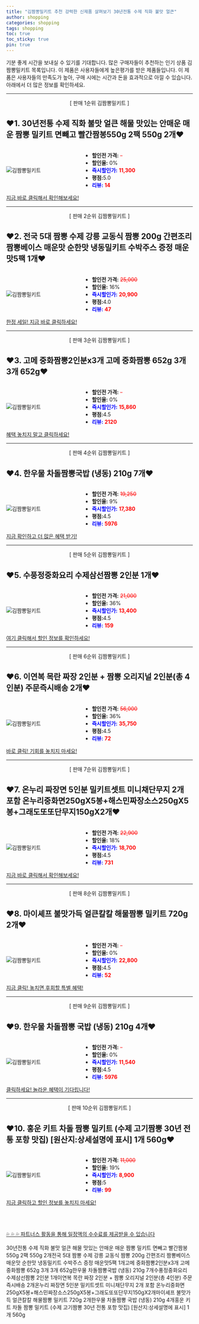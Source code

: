 ```yaml
---
title: "김짬뽕밀키트 추천 강력한 신제품 살펴보기 30년전통 수제 직화 불맛 얼큰"
author: shopping
categories: shopping
tags: shopping
toc: true
toc_sticky: true
pin: true
---
```

기분 좋게 시간을 보내실 수 있기를 기대합니다. 많은 구매자들이 추천하는 인기 상품 김짬뽕밀키트 목록입니다. 이 제품은 사용자들에게 높은평가를 받은 제품들입니다. 이 제품은 사용자들의 만족도가 높아, 구매 시에는 시간과 돈을 효과적으로 아낄 수 있습니다. 아래에서 더 많은 정보를 확인하세요.

---
<p class="toplist" style="margin: 0 auto; display: block; width: fit-content;">[ 판매 1순위 김짬뽕밀키트 ]</p>

<h2><strong>❤️1. 30년전통 수제 직화 불맛 얼큰 해물 맛있는 안매운 매운 짬뽕 밀키트 면빼고 빨간짬봉550g 2팩 550g 2개❤️</strong></h2>

<div style="display: flex; align-items: center;">
    <div style="flex: 0.4;">
        <img src="https://thumbnail9.coupangcdn.com/thumbnails/remote/230x230ex/image/vendor_inventory/3cd0/9dc627b3e3ec39b98ff705675ecfef9005a86c999ef0fd325eb1980aa0d1.jpg" alt="김짬뽕밀키트" style="max-width: 100%;">
    </div>
    <div style="flex: 0.6; margin-left: 10px;">
        <ul>
            <li><strong>할인전 가격:</strong> <del style="color: red;">-</del></li>
            <li><strong>할인율:</strong> 0%</li>
            <li><span style='color:blue'><strong>즉시할인가:</strong></span> <span style='color:red'><strong>11,300</strong></span></li>
            <li><strong>평점:</strong>5.0</li>
            <li><span style='color:blue'><strong>리뷰:</strong></span> <span style='color:red'><strong>14</strong></span></li>
        </ul>
    </div>
</div>
<div class="center">
    <a href="https://selin100587.github.io?lptag=AF9450613&subid=githubio&pageKey=8189878159&traceid=V0-153&itemId=23434194705&vendorItemId=90461123651" class="myButton">
        지금 바로 클릭해서 확인해보세요!
    </a>
</div>


---
<p class="toplist" style="margin: 0 auto; display: block; width: fit-content;">[ 판매 2순위 김짬뽕밀키트 ]</p>

<h2><strong>❤️2. 전국 5대 짬뽕 수제 강릉 교동식 짬뽕 200g 간편조리 짬뽕베이스 매운맛 순한맛 냉동밀키트 수박주스 증정 매운맛5팩 1개❤️</strong></h2>

<div style="display: flex; align-items: center;">
    <div style="flex: 0.4;">
        <img src="https://thumbnail8.coupangcdn.com/thumbnails/remote/230x230ex/image/vendor_inventory/f5a5/944cbb963f7f16c0045ad3c812f6df2dfe1fd096137eeee2bab6ed02ef87.jpeg" alt="김짬뽕밀키트" style="max-width: 100%;">
    </div>
    <div style="flex: 0.6; margin-left: 10px;">
        <ul>
            <li><strong>할인전 가격:</strong> <del style="color: red;">25,000</del></li>
            <li><strong>할인율:</strong> 16%</li>
            <li><span style='color:blue'><strong>즉시할인가:</strong></span> <span style='color:red'><strong>20,900</strong></span></li>
            <li><strong>평점:</strong>4.0</li>
            <li><span style='color:blue'><strong>리뷰:</strong></span> <span style='color:red'><strong>47</strong></span></li>
        </ul>
    </div>
</div>
<div class="center">
    <a href="https://selin100587.github.io?lptag=AF9450613&subid=githubio&pageKey=8106957935&traceid=V0-153&itemId=22949891635&vendorItemId=82571735628" class="myButton">
        한정 세일! 지금 바로 클릭하세요!
    </a>
</div>


---
<p class="toplist" style="margin: 0 auto; display: block; width: fit-content;">[ 판매 3순위 김짬뽕밀키트 ]</p>

<h2><strong>❤️3. 고메 중화짬뽕2인분x3개 고메 중화짬뽕 652g 3개 3개 652g❤️</strong></h2>

<div style="display: flex; align-items: center;">
    <div style="flex: 0.4;">
        <img src="https://thumbnail10.coupangcdn.com/thumbnails/remote/230x230ex/image/vendor_inventory/8e8a/19f5ce29b756ec2a5d49081fc22fd1beda99a1447ad964dd348a95f3a2f9.JPG" alt="김짬뽕밀키트" style="max-width: 100%;">
    </div>
    <div style="flex: 0.6; margin-left: 10px;">
        <ul>
            <li><strong>할인전 가격:</strong> <del style="color: red;">-</del></li>
            <li><strong>할인율:</strong> 0%</li>
            <li><span style='color:blue'><strong>즉시할인가:</strong></span> <span style='color:red'><strong>15,860</strong></span></li>
            <li><strong>평점:</strong>4.5</li>
            <li><span style='color:blue'><strong>리뷰:</strong></span> <span style='color:red'><strong>2120</strong></span></li>
        </ul>
    </div>
</div>
<div class="center">
    <a href="https://selin100587.github.io?lptag=AF9450613&subid=githubio&pageKey=7004805137&traceid=V0-153&itemId=16495487142&vendorItemId=84798278259" class="myButton">
        혜택 놓치지 말고 클릭하세요!
    </a>
</div>


---
<p class="toplist" style="margin: 0 auto; display: block; width: fit-content;">[ 판매 4순위 김짬뽕밀키트 ]</p>

<h2><strong>❤️4. 한우물 차돌짬뽕국밥 (냉동) 210g 7개❤️</strong></h2>

<div style="display: flex; align-items: center;">
    <div style="flex: 0.4;">
        <img src="https://thumbnail8.coupangcdn.com/thumbnails/remote/230x230ex/image/retail/images/2022/03/04/19/8/e64f4091-f275-471d-bdae-27f459d8428a.jpg" alt="김짬뽕밀키트" style="max-width: 100%;">
    </div>
    <div style="flex: 0.6; margin-left: 10px;">
        <ul>
            <li><strong>할인전 가격:</strong> <del style="color: red;">19,250</del></li>
            <li><strong>할인율:</strong> 9%</li>
            <li><span style='color:blue'><strong>즉시할인가:</strong></span> <span style='color:red'><strong>17,380</strong></span></li>
            <li><strong>평점:</strong>4.5</li>
            <li><span style='color:blue'><strong>리뷰:</strong></span> <span style='color:red'><strong>5976</strong></span></li>
        </ul>
    </div>
</div>
<div class="center">
    <a href="https://selin100587.github.io?lptag=AF9450613&subid=githubio&pageKey=7734744214&traceid=V0-153&itemId=13567251884&vendorItemId=80820719551" class="myButton">
        지금 확인하고 더 많은 혜택 받기!
    </a>
</div>


---
<p class="toplist" style="margin: 0 auto; display: block; width: fit-content;">[ 판매 5순위 김짬뽕밀키트 ]</p>

<h2><strong>❤️5. 수풍정중화요리 수제삼선짬뽕 2인분 1개❤️</strong></h2>

<div style="display: flex; align-items: center;">
    <div style="flex: 0.4;">
        <img src="https://thumbnail7.coupangcdn.com/thumbnails/remote/230x230ex/image/vendor_inventory/8fc9/98c6f5e082f9c46d1ad780fbf04cd68b1264c71ac856a6c6d0a1c8d1a510.jpg" alt="김짬뽕밀키트" style="max-width: 100%;">
    </div>
    <div style="flex: 0.6; margin-left: 10px;">
        <ul>
            <li><strong>할인전 가격:</strong> <del style="color: red;">21,000</del></li>
            <li><strong>할인율:</strong> 36%</li>
            <li><span style='color:blue'><strong>즉시할인가:</strong></span> <span style='color:red'><strong>13,400</strong></span></li>
            <li><strong>평점:</strong>4.5</li>
            <li><span style='color:blue'><strong>리뷰:</strong></span> <span style='color:red'><strong>159</strong></span></li>
        </ul>
    </div>
</div>
<div class="center">
    <a href="https://selin100587.github.io?lptag=AF9450613&subid=githubio&pageKey=6495396653&traceid=V0-153&itemId=14278381987&vendorItemId=81523384854" class="myButton">
        여기 클릭해서 할인 정보를 확인하세요!
    </a>
</div>


---
<p class="toplist" style="margin: 0 auto; display: block; width: fit-content;">[ 판매 6순위 김짬뽕밀키트 ]</p>

<h2><strong>❤️6. 이연복 목란 짜장 2인분 + 짬뽕 오리지널 2인분(총 4인분) 주문즉시배송 2개❤️</strong></h2>

<div style="display: flex; align-items: center;">
    <div style="flex: 0.4;">
        <img src="https://thumbnail10.coupangcdn.com/thumbnails/remote/230x230ex/image/vendor_inventory/3cb3/547cafb7c489abcd99899107018561f34ba0c875d7e48b98e14b7032140c.png" alt="김짬뽕밀키트" style="max-width: 100%;">
    </div>
    <div style="flex: 0.6; margin-left: 10px;">
        <ul>
            <li><strong>할인전 가격:</strong> <del style="color: red;">56,000</del></li>
            <li><strong>할인율:</strong> 36%</li>
            <li><span style='color:blue'><strong>즉시할인가:</strong></span> <span style='color:red'><strong>35,750</strong></span></li>
            <li><strong>평점:</strong>4.5</li>
            <li><span style='color:blue'><strong>리뷰:</strong></span> <span style='color:red'><strong>72</strong></span></li>
        </ul>
    </div>
</div>
<div class="center">
    <a href="https://selin100587.github.io?lptag=AF9450613&subid=githubio&pageKey=7477974574&traceid=V0-153&itemId=19527096875&vendorItemId=89610574743" class="myButton">
        바로 클릭! 기회를 놓치지 마세요!
    </a>
</div>


---
<p class="toplist" style="margin: 0 auto; display: block; width: fit-content;">[ 판매 7순위 김짬뽕밀키트 ]</p>

<h2><strong>❤️7. 온누리 짜장면 5인분 밀키트셋트 미니채단무지 2개 포함 온누리중화면250gX5봉+해스민짜장소스250gX5봉+그래도또또단무지150gX2개❤️</strong></h2>

<div style="display: flex; align-items: center;">
    <div style="flex: 0.4;">
        <img src="https://thumbnail10.coupangcdn.com/thumbnails/remote/230x230ex/image/vendor_inventory/d840/405feef91dcc8fd63a8787b0da1d4c6fcbca340ea7b4d7f3e98126d476f2.JPG" alt="김짬뽕밀키트" style="max-width: 100%;">
    </div>
    <div style="flex: 0.6; margin-left: 10px;">
        <ul>
            <li><strong>할인전 가격:</strong> <del style="color: red;">22,900</del></li>
            <li><strong>할인율:</strong> 18%</li>
            <li><span style='color:blue'><strong>즉시할인가:</strong></span> <span style='color:red'><strong>18,700</strong></span></li>
            <li><strong>평점:</strong>4.5</li>
            <li><span style='color:blue'><strong>리뷰:</strong></span> <span style='color:red'><strong>731</strong></span></li>
        </ul>
    </div>
</div>
<div class="center">
    <a href="https://selin100587.github.io?lptag=AF9450613&subid=githubio&pageKey=7072081860&traceid=V0-153&itemId=17564997516&vendorItemId=84731777482" class="myButton">
        지금 바로 클릭해서 확인해보세요!
    </a>
</div>


---
<p class="toplist" style="margin: 0 auto; display: block; width: fit-content;">[ 판매 8순위 김짬뽕밀키트 ]</p>

<h2><strong>❤️8. 마이셰프 불맛가득 얼큰칼칼 해물짬뽕 밀키트 720g 2개❤️</strong></h2>

<div style="display: flex; align-items: center;">
    <div style="flex: 0.4;">
        <img src="https://thumbnail10.coupangcdn.com/thumbnails/remote/230x230ex/image/retail/images/6c2836a3-fa6e-4b51-9be7-26965462cb0a749265577836196600.png" alt="김짬뽕밀키트" style="max-width: 100%;">
    </div>
    <div style="flex: 0.6; margin-left: 10px;">
        <ul>
            <li><strong>할인전 가격:</strong> <del style="color: red;">-</del></li>
            <li><strong>할인율:</strong> 0%</li>
            <li><span style='color:blue'><strong>즉시할인가:</strong></span> <span style='color:red'><strong>22,800</strong></span></li>
            <li><strong>평점:</strong>4.5</li>
            <li><span style='color:blue'><strong>리뷰:</strong></span> <span style='color:red'><strong>52</strong></span></li>
        </ul>
    </div>
</div>
<div class="center">
    <a href="https://selin100587.github.io?lptag=AF9450613&subid=githubio&pageKey=7769629885&traceid=V0-153&itemId=21053268011&vendorItemId=88115745966" class="myButton">
        지금 클릭! 놓치면 후회할 특별 혜택!
    </a>
</div>


---
<p class="toplist" style="margin: 0 auto; display: block; width: fit-content;">[ 판매 9순위 김짬뽕밀키트 ]</p>

<h2><strong>❤️9. 한우물 차돌짬뽕 국밥 (냉동) 210g 4개❤️</strong></h2>

<div style="display: flex; align-items: center;">
    <div style="flex: 0.4;">
        <img src="https://thumbnail7.coupangcdn.com/thumbnails/remote/230x230ex/image/retail/images/147e93e2-db7a-4940-822f-64e78be9e8841282624196042015772.png" alt="김짬뽕밀키트" style="max-width: 100%;">
    </div>
    <div style="flex: 0.6; margin-left: 10px;">
        <ul>
            <li><strong>할인전 가격:</strong> <del style="color: red;">-</del></li>
            <li><strong>할인율:</strong> 0%</li>
            <li><span style='color:blue'><strong>즉시할인가:</strong></span> <span style='color:red'><strong>11,540</strong></span></li>
            <li><strong>평점:</strong>4.5</li>
            <li><span style='color:blue'><strong>리뷰:</strong></span> <span style='color:red'><strong>5976</strong></span></li>
        </ul>
    </div>
</div>
<div class="center">
    <a href="https://selin100587.github.io?lptag=AF9450613&subid=githubio&pageKey=7734744214&traceid=V0-153&itemId=20844291001&vendorItemId=87911902339" class="myButton">
        클릭하세요! 놀라운 혜택이 기다립니다!
    </a>
</div>


---
<p class="toplist" style="margin: 0 auto; display: block; width: fit-content;">[ 판매 10순위 김짬뽕밀키트 ]</p>

<h2><strong>❤️10. 홍운 키트 차돌 짬뽕 밀키트 (수제 고기짬뽕 30년 전통 포항 맛집) [원산지:상세설명에 표시] 1개 560g❤️</strong></h2>

<div style="display: flex; align-items: center;">
    <div style="flex: 0.4;">
        <img src="https://thumbnail8.coupangcdn.com/thumbnails/remote/230x230ex/image/vendor_inventory/5bd4/2878c571c6963e1994f76f5c100064174a58acf47e0c3f7291c6af044886.jpg" alt="김짬뽕밀키트" style="max-width: 100%;">
    </div>
    <div style="flex: 0.6; margin-left: 10px;">
        <ul>
            <li><strong>할인전 가격:</strong> <del style="color: red;">11,000</del></li>
            <li><strong>할인율:</strong> 19%</li>
            <li><span style='color:blue'><strong>즉시할인가:</strong></span> <span style='color:red'><strong>8,900</strong></span></li>
            <li><strong>평점:</strong>5</li>
            <li><span style='color:blue'><strong>리뷰:</strong></span> <span style='color:red'><strong>99</strong></span></li>
        </ul>
    </div>
</div>
<div class="center">
    <a href="https://selin100587.github.io?lptag=AF9450613&subid=githubio&pageKey=8230723030&traceid=V0-153&itemId=23688011373&vendorItemId=90713172311" class="myButton">
        지금 클릭하고 할인 정보를 놓치지 마세요!
    </a>
</div>

<br><br><br>[💦 💦 💦 파트너스 활동을 통해 일정액의 수수료를 제공받을 수 있습니다](https://link.coupang.com/a/bcpT2c)<br><br>30년전통 수제 직화 불맛 얼큰 해물 맛있는 안매운 매운 짬뽕 밀키트 면빼고 빨간짬봉550g 2팩 550g 2개전국 5대 짬뽕 수제 강릉 교동식 짬뽕 200g 간편조리 짬뽕베이스 매운맛 순한맛 냉동밀키트 수박주스 증정 매운맛5팩 1개고메 중화짬뽕2인분x3개 고메 중화짬뽕 652g 3개 3개 652g한우물 차돌짬뽕국밥 (냉동) 210g 7개수풍정중화요리 수제삼선짬뽕 2인분 1개이연복 목란 짜장 2인분 + 짬뽕 오리지널 2인분(총 4인분) 주문즉시배송 2개온누리 짜장면 5인분 밀키트셋트 미니채단무지 2개 포함 온누리중화면250gX5봉+해스민짜장소스250gX5봉+그래도또또단무지150gX2개마이셰프 불맛가득 얼큰칼칼 해물짬뽕 밀키트 720g 2개한우물 차돌짬뽕 국밥 (냉동) 210g 4개홍운 키트 차돌 짬뽕 밀키트 (수제 고기짬뽕 30년 전통 포항 맛집) [원산지:상세설명에 표시] 1개 560g